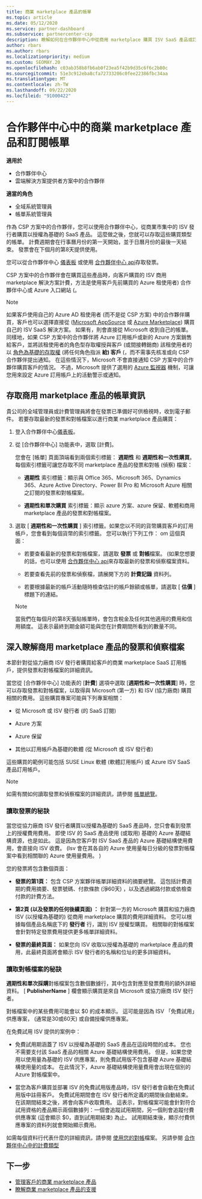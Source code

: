 ```yaml
---
title: 商業 marketplace 產品的帳單
ms.topic: article
ms.date: 05/12/2020
ms.service: partner-dashboard
ms.subservice: partnercenter-csp
description: 瞭解如何在合作夥伴中心中從商用 marketplace 購買 ISV SaaS 產品或訂用帳戶的計費方式。
author: rbars
ms.author: rbars
ms.localizationpriority: medium
ms.custom: SEOMAY.20
ms.openlocfilehash: c03ab358b8fb6ab0f23ea5f42b9d35c6f6c2b80c
ms.sourcegitcommit: 51e3c912eba8cfa72733206c0fee22386fbc34aa
ms.translationtype: MT
ms.contentlocale: zh-TW
ms.lasthandoff: 09/22/2020
ms.locfileid: "91000422"
---
```

# <a name="billing-for-commercial-marketplace-products-and-subscriptions-in-partner-center"></a>合作夥伴中心中的商業 marketplace 產品和訂閱帳單

**適用於**

- 合作夥伴中心
- 雲端解決方案提供者方案中的合作夥伴

**適當的角色**

- 全域系統管理員
- 帳單系統管理員

作為 CSP 方案中的合作夥伴，您可以使用合作夥伴中心，從商業市集中的 ISV 發行者購買以授權為基礎的 SaaS 產品。 這麼做之後，您就可以存取這些購買類型的帳單。 計費週期會在行事曆月份的第一天開始，並于日曆月份的最後一天結束。 發票會在下個月的第8天提供使用。

您可以從合作夥伴中心 [儀表板](https://partner.microsoft.com/dashboard/) 或使用 [合作夥伴中心 api](/partner-center/develop/)存取發票。

CSP 方案中的合作夥伴會在購買這些產品時，向客戶購買的 ISV 商用 marketplace 解決方案計費，方法是使用客戶先前購買的 Azure 租使用者) 合作夥伴中心或 Azure 入口網站 (。

>[!NOTE]
>如果客戶使用自己的 Azure AD 租使用者 (而不是從 CSP 方案) 中的合作夥伴購買，客戶也可以選擇直接從 ([Microsoft AppSource](https://appsource.microsoft.com/) 或 [Azure Marketplace](https://azuremarketplace.microsoft.com/)) 購買自己的 ISV SaaS 解決方案。 如果有，則會直接從 Microsoft 收到自己的帳單。 同樣地，如果 CSP 方案中的合作夥伴將 Azure 訂用帳戶或新的 Azure 方案銷售給客戶，並將該租使用者的角色型存取權授與客戶 (或間接轉銷商) 該租使用者的以 [角色為基礎的存取權](/azure/role-based-access-control/built-in-roles) (將任何角色指派 **給) 客戶** (，而不需事先核准或向 CSP 合作夥伴提出通知。 在這些情況下，Microsoft 不會直接通知 CSP 方案中的合作夥伴購買客戶的情況。 不過，Microsoft 提供了選用的 [Azure 監視器](/azure/azure-monitor/platform/alerts-activity-log) 機制，可讓您用來設定 Azure 訂用帳戶上的活動警示或通知。

## <a name="access-billing-information-for-commercial-marketplace-products"></a>存取商用 marketplace 產品的帳單資訊

貴公司的全域管理員或計費管理員將會在發票已準備好可供檢視時，收到電子郵件。 若要存取最新的發票和對帳檔案以進行商業 marketplace 產品購買：

1. 登入合作夥伴中心[儀表板](https://partner.microsoft.com/dashboard/)。

2. 從 [合作夥伴中心] 功能表中，選取 [計費]。 

    您會在 [帳單] 頁面頂端看到兩個索引標籤： **週期性** 和 **週期性和一次性購買**。 每個索引標籤可讓您存取不同 marketplace 產品的發票和對帳 (偵察) 檔案：

    - **週期性** 索引標籤：顯示與 Office 365、Microsoft 365、Dynamics 365、Azure Active Directory、Power BI Pro 和 Microsoft Azure 相關之訂閱的發票和對帳檔案。

    - **週期性和單次購買** 索引標籤：顯示 azure 方案、azure 保留、軟體和商用 marketplace 產品的發票和對帳檔案。
  
3. 選取 [ **週期性和一次性購買** ] 索引標籤。如果您以不同的貨幣購買客戶的訂用帳戶，您會看到每個貨幣的索引標籤。 您可以執行下列工作： om 這個頁面：

    - 若要查看最新的發票和對帳檔案，請選取 **發票** 或 **對帳**檔案。  (如果您想要的話，也可以使用 [合作夥伴中心 api](/partner-center/develop/)來存取最新的發票和偵察檔案資料。

    - 若要查看先前的發票和偵察檔，請展開下方的 **計費記錄** 資料列。

    - 若要根據最新的帳戶活動隨時檢查估計的帳戶餘額或帳單，請選取 [ **估價** ] 標題下的連結。  

    >[!NOTE]
    > 當我們在每個月的第8天張貼帳單時，會包含稅金及任何其他適用的費用和信用額度。 這表示最終到期金額可能與您在計費期間所看到的數量不同。

## <a name="more-about-invoices-and-recon-files-for-commercial-marketplace-products"></a>深入瞭解商用 marketplace 產品的發票和偵察檔案

本節針對從協力廠商 ISV 發行者購買給客戶的商業 marketplace SaaS 訂用帳戶，提供發票和對帳檔案的詳細資訊。

當您從 [合作夥伴中心] 功能表的 [**計費**] 選項中選取 [**週期性和一次性購買**] 時，您可以存取發票和對帳檔案，以取得與 Microsoft (第一方) 和 ISV (協力廠商) 購買相關的費用。 這些購買專案可能與下列專案相關：

- 從 Microsoft 或 ISV 發行者 (的 SaaS 訂閱) 

- Azure 方案

- Azure 保留

- 其他以訂用帳戶為基礎的軟體 (從 Microsoft 或 ISV 發行者) 

這些購買的範例可能包括 SUSE Linux 軟體 (軟體訂用帳戶) 或 Azure ISV SaaS 產品訂用帳戶。

>[!NOTE]
> 如需有關如何讀取發票和偵察檔案的詳細資訊，請參閱 [帳單總覽](billing.md)。

### <a name="tips-on-reading-your-invoice"></a>讀取發票的秘訣

當您從協力廠商 ISV 發行者購買以授權為基礎的 SaaS 產品時，您只會看到發票上的授權費用費用。 即使 ISV 的 SaaS 產品使用 (或取用) 基礎的 Azure 基礎結構資源，也是如此。 這是因為您客戶對 ISV SaaS 產品的 Azure 基礎結構使用費用，會直接向 ISV 收費。  (Isv 會在其各自的 Azure 使用量每日分級的發票對帳檔案中看到相關聯的 Azure 使用量費用。 ) 

您的發票將包含數個頁面：

- **發票的第1頁：** 包含 CSP 方案夥伴帳單詳細資料的摘要總覽。 這包括計費週期的費用摘要、發票號碼、付款條款 (淨60天) ，以及透過網路付款或依檢查付款的計費方法。

- **第2頁 (以及發票的任何後續頁面) ：** 針對第一方的 Microsoft 購買和協力廠商 ISV (以授權為基礎的) 從商用 marketplace 購買的費用詳細資料。 您可以根據每個產品名稱底下的 **發行者** 行，識別 ISV 授權型購買。 相關聯的對帳檔案會針對特定發票費用提供更多帳單詳細資料。

- **發票的最終頁面：** 如果您向 ISV 收取以授權為基礎的 marketplace 產品的費用，此最終頁面將會顯示 ISV 發行者的名稱和位址的更多詳細資料。

### <a name="tips-on-reading-your-reconciliation-file"></a>讀取對帳檔案的秘訣

**週期性和單次採購**對帳檔案包含數個數據行，其中包含對應至發票費用的額外詳細資料。 [ **PublisherName** ] 欄會顯示購買是來自 Microsoft 或協力廠商 ISV 發行者。

對帳檔案中的某些費用可能會以 $0 的成本顯示。 這可能是因為 ISV 「免費試用」供應專案， (通常是30或60天) 或自備授權供應專案。

在免費試用 ISV 提供的案例中：

- 免費試用期涵蓋了 ISV 以授權為基礎的 SaaS 產品在這段時間的成本。 您也不需要支付該 SaaS 產品的相關 Azure 基礎結構使用費用。  但是，如果您使用以使用量為基礎的 ISV 供應專案，則免費試用版不包含基礎 Azure 基礎結構使用量的成本。 在此情況下，Azure 基礎結構使用量費用會出現在個別的 Azure 對帳檔案中。

- 當您為客戶購買並部署 ISV 的免費試用版產品時，ISV 發行者會自動在免費試用版中註冊客戶。 免費試用期間會在 ISV 發行者所定義的期間後自動結束。 在該期間結束之後，將會向客戶收取費用。 這表示，對帳檔案可能會針對符合試用資格的產品顯示兩個數據列：一個會追蹤試用期間，另一個則會追蹤付費供應專案 (這會顯示 $0，直到試用期結束) 為止。 試用期結束後，顯示付費供應專案的資料列就會開始顯示費用。 

如需每個資料行代表什麼的詳細資訊，請參閱 [使用您的對帳](use-the-reconciliation-files.md)檔案。 另請參閱 [合作夥伴中心中的計費類型](billing-different-types.md)

## <a name="next-steps"></a>下一步

- [管理客戶的商業 marketplace 產品](csp-commercial-marketplace-manage.md)
- [瞭解商業 marketplace 產品的支援](csp-commercial-marketplace-support.md)
